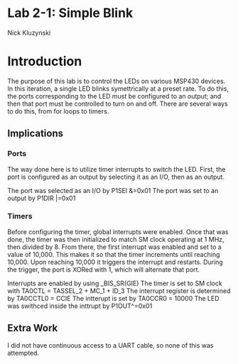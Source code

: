 # Lab 2-1: Simple Blink

Nick Kluzynski

# Introduction
The purpose of this lab is to control the LEDs on various MSP430 devices. In this iteration, a single LED blinks symettrically at a preset rate. To do this, the ports corresponding to the LED must be configured to an output; and then that port must be controlled to turn on and off. There are several ways to do this, from for loops to timers.

## Implications
### Ports
The way done here is to utilize timer interrupts to switch the LED. First, the port is configured as an output by selecting it as an I/O, then as an output.

The port was selected as an I/O by P1SEl &=0x01
The port was set to an output by P1DIR |=0x01

### Timers
Before configuring the timer, global interrupts were enabled. Once that was done, the timer was then initialized to match SM clock operating at 1 MHz, then divided by 8. From there, the first interrupt was enabled and set to a value of 10,000. This makes it so that the timer increments until reaching 10,000. Upon reaching 10,000 it triggers the interrupt and restarts. During the trigger, the port is XORed with 1, which will alternate that port. 

Interrupts are enabled by using _BIS_SR(GIE)
The timer is set to SM clock with TA0CTL = TASSEL_2 + MC_1 + ID_3
The interrupt register is determined by TA0CCTL0 = CCIE
The intterupt is set by TA0CCR0 =  10000
The LED was swithced inside the inttrupt by P1OUT^=0x01



## Extra Work

I did not have continuous access to a UART cable, so none of this was attempted.